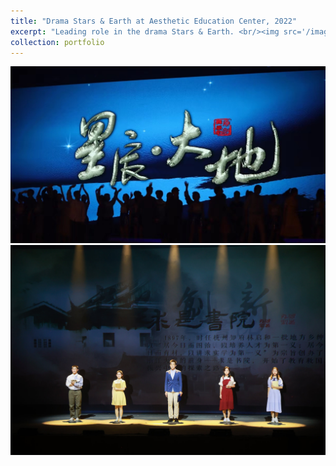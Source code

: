 ```yaml
---
title: "Drama Stars & Earth at Aesthetic Education Center, 2022"
excerpt: "Leading role in the drama Stars & Earth. <br/><img src='/images/Stars&Earth.jpg'>"
collection: portfolio
---
```

![SE2](images/S&E2.jpg)
![SE3](images/S&E3.jpg)
